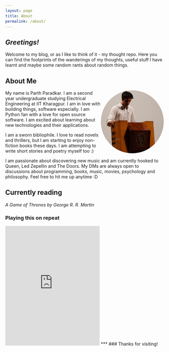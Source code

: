 ```yaml
---
layout: page
title: About
permalink: /about/
---
```

<style>
  #profile {
    border-radius: 50%;
  }
</style>



## _Greetings!_

Welcome to my blog, or as I like to think of it - my thought repo. Here you can find the footprints of the wanderings of my thoughts, useful stuff I have learnt and maybe some random rants about random things.


## About Me

<img id="profile" src="https://raw.githubusercontent.com/thescriptninja/thescriptninja.github.io/master/img/profilepic.jpg" alt="Me" title="This is me" width="200" height="200" align="right"/>

My name is Parth Paradkar. I am a second year undergraduate studying Electrical Engineering at IIT Kharagpur. I am in love with building things, software especially. I am Python fan with a love for open source software. I am excited about learning about new technologies and their applications.

I am a sworn bibliophile. I love to read novels and thrillers, but I am starting to enjoy non-fiction books these days. I am attempting to write short stories and poetry myself too :) 

I am passionate about discovering new music and am currently hooked to Queen, Led Zepellin and The Doors.
My DMs are always open to discussions about programming, books, music, movies, psychology and philosophy. Feel free to hit me up anytime :D

## Currently reading

_A Game of Thrones by George R. R. Martin_ 

### Playing this on repeat
<iframe src="https://open.spotify.com/embed/track/5RFFxF1qvmVVbUzI2eeBRv" width="300" height="380" frameborder="0" allowtransparency="true" allow="encrypted-media"></iframe>
***
### Thanks for visiting!

